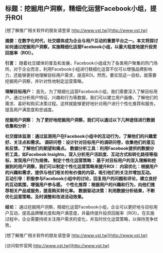 ## **标题：挖掘用户洞察，精细化运营Facebook小组，提升ROI**

[想了解推广相关软件的朋友请登录 http://www.vst.tw](http://www.vst.tw)

**摘要：在数字化时代，社交媒体成为企业与用户互动的重要平台之一。本文将探讨如何通过挖掘用户洞察，实施精细化运营Facebook小组，以最大程度地提升投资回报率（ROI）。**

**引言：**
随着社交媒体的普及和发展，Facebook小组成为了各类用户聚集的热门场所。对于企业而言，利用Facebook小组进行精细化运营不仅可以增强品牌影响力，还能够更好地理解目标用户需求，提高ROI。然而，要实现这一目标，就需要挖掘用户洞察，并针对性地制定运营策略。

**理解目标用户：**
首先，为了精细化运营Facebook小组，我们需要深入了解目标用户。通过分析用户特征、兴趣和行为等数据，我们可以建立用户画像，了解他们的需求、喜好和购买决策过程。这样就能够更好地针对用户进行个性化推荐和服务，提高用户满意度和忠诚度。

**挖掘用户洞察：**
**为了更好地挖掘用户洞察，我们可以通过以下几种途径进行数据收集和分析：**

**社交媒体监测：通过监测用户在Facebook小组中的互动行为，了解他们的兴趣爱好、关注点和需求。**
**调研问卷：设计针对目标用户的调研问卷，收集他们的意见和反馈，了解他们的期望和痛点。**
**数据分析工具：利用Facebook提供的数据分析工具，如Facebook Insights，深入分析用户活跃度、互动方式和转化路径等指标，发现用户行为规律。**
**制定个性化运营策略： 基于对目标用户的深入理解和挖掘到的用户洞察，我们可以制定个性化运营策略来提升ROI：**
**内容优化：根据用户的兴趣和需求，提供与他们相关的有价值的内容，吸引他们的关注并增加互动。**
**互动引导：积极参与Facebook小组中的讨论，回复用户的问题和评论，建立良好的互动氛围，增强用户参与感。**
**个性化推荐：根据用户的兴趣和行为，向他们推荐相关产品或服务，提高购买转化率。**
**数据驱动决策：利用数据分析结果，不断优化运营策略，及时调整和改进活动效果。**

**结论：**
通过挖掘用户洞察，精细化运营Facebook小组，企业可以更好地与目标用户互动，提高品牌曝光度和用户满意度，并最终提升投资回报率（ROI）。在实施过程中，企业需要持续关注用户需求的变化，并及时优化运营策略，以保持竞争优势。

[想了解推广相关软件的朋友请登录 http://www.vst.tw](http://www.vst.tw)


[访问软件官网 http://www.vst.tw](http://www.vst.tw)
